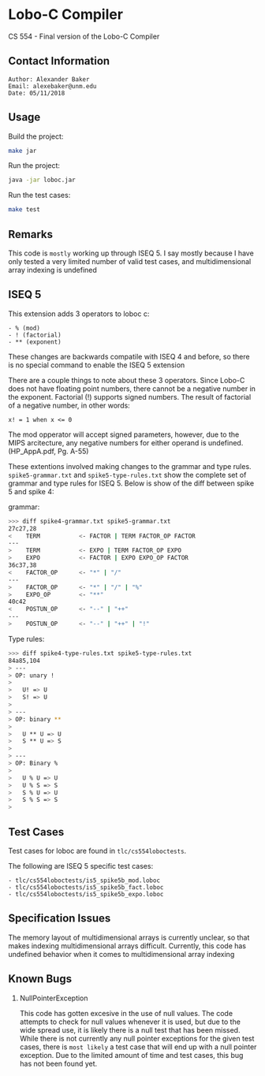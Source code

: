 # Lobo-C Compiler

CS 554 - Final version of the Lobo-C Compiler


## Contact Information

    Author: Alexander Baker
    Email: alexebaker@unm.edu
    Date: 05/11/2018


## Usage

Build the project:

```bash
make jar
```

Run the project:

```bash
java -jar loboc.jar
```

Run the test cases:

```bash
make test
```


## Remarks

This code is `mostly` working up through ISEQ 5. I say mostly because I have only tested a very limited number of valid test cases, and multidimensional array indexing is undefined


## ISEQ 5

This extension adds 3 operators to loboc c:

    - % (mod)
    - ! (factorial)
    - ** (exponent)
    
These changes are backwards compatile with ISEQ 4 and before, so there is no special command to enable the ISEQ 5 extension

There are a couple things to note about these 3 operators. Since Lobo-C does not have floating point numbers, there cannot be a negative number in the exponent.
Factorial (!) supports signed numbers. The result of factorial of a negative number, in other words:

```$xslt
x! = 1 when x <= 0
```

The mod opperator will accept signed parameters, however, due to the MIPS arcitecture, any negative numbers for either operand is undefined. (HP_AppA.pdf, Pg. A-55)

These extentions involved making changes to the grammar and type rules. `spike5-grammar.txt` and `spike5-type-rules.txt` show the complete set of grammar and type rules for ISEQ 5.
Below is show of the diff between spike 5 and spike 4:

grammar:
```bash
>>> diff spike4-grammar.txt spike5-grammar.txt
27c27,28
<    TERM           <- FACTOR | TERM FACTOR_OP FACTOR
---
>    TERM           <- EXPO | TERM FACTOR_OP EXPO
>    EXPO           <- FACTOR | EXPO EXPO_OP FACTOR
36c37,38
<    FACTOR_OP      <- "*" | "/"
---
>    FACTOR_OP      <- "*" | "/" | "%"
>    EXPO_OP        <- "**"
40c42
<    POSTUN_OP      <- "--" | "++"
---
>    POSTUN_OP      <- "--" | "++" | "!"

```

Type rules:
```bash
>>> diff spike4-type-rules.txt spike5-type-rules.txt
84a85,104
> ---
> OP: unary !
> 
>   U! => U
>   S! => U
> 
> ---
> OP: binary **
> 
>   U ** U => U
>   S ** U => S
> 
> ---
> OP: Binary %
> 
>   U % U => U
>   U % S => S
>   S % U => U
>   S % S => S
> 
```


## Test Cases

Test cases for loboc are found in `tlc/cs554loboctests`.

The following are ISEQ 5 specific test cases:

    - tlc/cs554loboctests/is5_spike5b_mod.loboc
    - tlc/cs554loboctests/is5_spike5b_fact.loboc
    - tlc/cs554loboctests/is5_spike5b_expo.loboc


## Specification Issues

The memory layout of multidimensional arrays is currently unclear, so that makes indexing multidimensional arrays difficult. Currently, this code
has undefined behavior when it comes to multidimensional array indexing


## Known Bugs

1. NullPointerException

    This code has gotten excesive in the use of null values. The code attempts to check for null values whenever it is used, but due to the wide spread use, it is likely there is
    a null test that has been missed. While there is not currently any null pointer exceptions for the given test cases, there is `most likely` a test case that will end up with
    a null pointer exception. Due to the limited amount of time and test cases, this bug has not been found yet.

